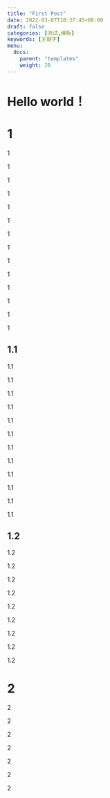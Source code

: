 ```yaml
---
title: "First Post"
date: 2022-03-07T10:37:45+08:00
draft: false
categories: [测试,模板]
keywords: [关键字]
menu:
  docs:
    parent: "templates"
    weight: 20
---
```


# Hello world！

# 1

1

1

1

1

1

1

1

1

1

1

1

1

1

1

## 1.1

1.1

1.1

1.1

1.1

1.1

1.1

1.1

1.1

1.1

1.1

1.1

1.1

## 1.2

1.2

1.2

1.2

1.2

1.2

1.2

1.2

1.2

1.2

# 2

2

2

2

2

2

2

2

